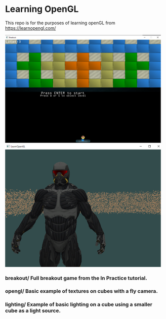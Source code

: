 # Learning OpenGL

This repo is for the purposes of learning openGL from https://learnopengl.com/

![Alt text](/img/break.png?raw=true)
![Alt text](/img/model.png?raw=true)

### breakout/ Full breakout game from the In Practice tutorial.

### opengl/   Basic example of textures on cubes with a fly camera.

### lighting/ Example of basic lighting on a cube using a smaller cube as a light source.